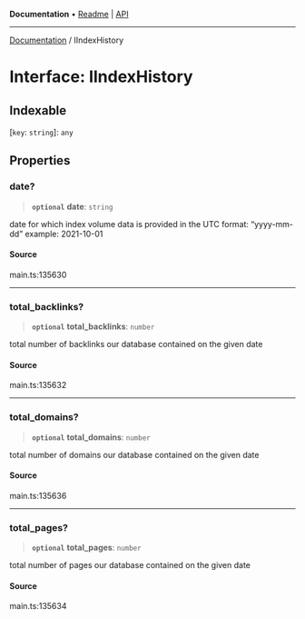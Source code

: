 **Documentation** • [Readme](../README.md) \| [API](../globals.md)

***

[Documentation](../README.md) / IIndexHistory

# Interface: IIndexHistory

## Indexable

 \[`key`: `string`\]: `any`

## Properties

### date?

> **`optional`** **date**: `string`

date for which index volume data is provided
in the UTC format: “yyyy-mm-dd”
example:
2021-10-01

#### Source

main.ts:135630

***

### total\_backlinks?

> **`optional`** **total\_backlinks**: `number`

total number of backlinks our database contained on the given date

#### Source

main.ts:135632

***

### total\_domains?

> **`optional`** **total\_domains**: `number`

total number of domains our database contained on the given date

#### Source

main.ts:135636

***

### total\_pages?

> **`optional`** **total\_pages**: `number`

total number of pages our database contained on the given date

#### Source

main.ts:135634
